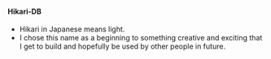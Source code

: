 #### Hikari-DB
- Hikari in Japanese means light.
- I chose this name as a beginning to something creative and exciting that I get to build and hopefully be used by other people in future.